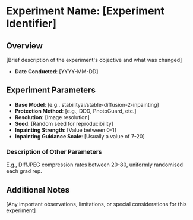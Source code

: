 # Experiment Name: [Experiment Identifier]

## Overview
[Brief description of the experiment's objective and what was changed]

- **Date Conducted**: [YYYY-MM-DD]

## Experiment Parameters

- **Base Model**: [e.g., stabilityai/stable-diffusion-2-inpainting]
- **Protection Method**: [e.g., DDD, PhotoGuard, etc.]
- **Resolution**: [Image resolution]
- **Seed**: [Random seed for reproducibility]
- **Inpainting Strength**: [Value between 0-1]
- **Inpainting Guidance Scale**: [Usually a value of 7-20]

### Description of Other Parameters

E.g., DiffJPEG compression rates between 20-80, uniformly randomised each grad rep.

## Additional Notes
[Any important observations, limitations, or special considerations for this experiment]